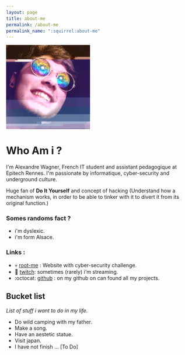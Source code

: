 ```yaml
---
layout: page
title: about-me
permalink: /about-me
permalink_name: ":squirrel:about-me"
---
```

![photo](/assets/photo.png) 

# Who Am i ?

I'm Alexandre Wagner, French IT student and assistant pedagogique at Epitech Rennes.
I'm passionate by informatique, cyber-security and underground culture.

Huge fan of **Do It Yourself** and concept of hacking (Understand how a mechanism works, in order to be able to tinker with it to divert it from its original function.)

### Somes randoms fact ?

* i'm dyslexic.
* i'm form Alsace.

### Links :

* :skull: [root-me](https://www.root-me.org/W4gl-l3R) : Website with cyber-security challenge.
* :movie_camera: [twitch](https://www.twitch.tv/wagneritek/): sometimes (rarely) i'm streaming.
* :octocat: [github](https:://github.com/wagnerwave) : on my github on can found all my projects.

## Bucket list
*List of stuff i want to do in my life.*

* Do wild camping with my father.
* Make a song.
* Have an aestetic statue.
* Visit japan.
* I have not finish ... [To Do] 
